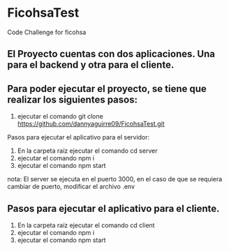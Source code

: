 # FicohsaTest
Code Challenge for ficohsa

## El Proyecto cuentas con dos aplicaciones. Una para el backend y otra para el cliente.

## Para poder ejecutar el proyecto, se tiene que realizar los siguientes pasos:

1) ejecutar el comando git clone https://github.com/dannyaguirre09/FicohsaTest.git

Pasos para ejecutar el aplicativo para el servidor: 

1) En la carpeta raíz ejecutar el comando cd server
2) ejecutar el comando npm i 
3) ejecutar el comando npm start

nota: El server se ejecuta en el puerto 3000, en el caso de que se requiera cambiar de puerto, modificar el archivo .env


## Pasos para ejecutar el aplicativo para el cliente.

1) En la carpeta raíz ejecutar el comando cd client
2) ejecutar el comando npm i 
3) ejecutar el comando npm start
